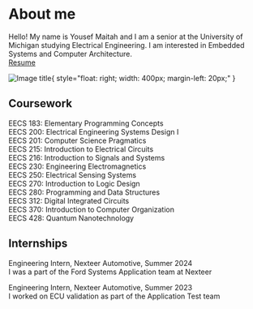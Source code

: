 # About me

Hello! My name is Yousef Maitah and I am a senior at the University of Michigan studying Electrical Engineering. I am interested in Embedded Systems and Computer Architecture.  
[Resume](./Yousef%20Maitah%20Resume%20R3.pdf)

![Image title](./cachedImage.PNG){ style="float: right; width: 400px; margin-left: 20px;" }

## Coursework

EECS 183: Elementary Programming Concepts  
EECS 200: Electrical Engineering Systems Design I  
EECS 201: Computer Science Pragmatics  
EECS 215: Introduction to Electrical Circuits  
EECS 216: Introduction to Signals and Systems  
EECS 230: Engineering Electromagnetics  
EECS 250: Electrical Sensing Systems  
EECS 270: Introduction to Logic Design  
EECS 280: Programming and Data Structures  
EECS 312: Digital Integrated Circuits  
EECS 370: Introduction to Computer Organization  
EECS 428: Quantum Nanotechnology  

## Internships
Engineering Intern, Nexteer Automotive, Summer 2024  
I was a part of the Ford Systems Application team at Nexteer  

Engineering Intern, Nexteer Automotive, Summer 2023  
I worked on ECU validation as part of the Application Test team